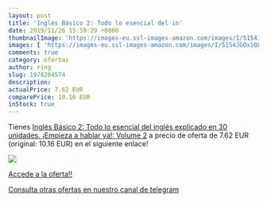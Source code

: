```yaml
---
layout: post
title: 'Inglés Básico 2: Todo lo esencial del in'
date: 2019/11/26 15:59:29 +0000
thumbnailImage: 'https://images-eu.ssl-images-amazon.com/images/I/5154JGOx1QL._SL200_.jpg'
images: [ 'https://images-eu.ssl-images-amazon.com/images/I/5154JGOx1QL._SL200_.jpg' ]
comments: true
category: ofertas
author: ring
slug: 1978204574
description:
actualPrice: 7.62 EUR
comparePrice: 10.16 EUR
inStock: true
---
```


Tienes [Inglés Básico 2: Todo lo esencial del inglés explicado en 30 unidades. ¡Empieza a hablar ya!: Volume 2](https://www.amazon.com/dp/1978204574/?tag=redken08-20) a precio de oferta de 7.62 EUR (original: 10.16 EUR) en el siguiente enlace!

[![](https://images-eu.ssl-images-amazon.com/images/I/5154JGOx1QL._SL200_.jpg)](https://www.amazon.com/dp/1978204574/?tag=redken08-20)

[Accede a la oferta!!](https://www.amazon.com/dp/1978204574/?tag=redken08-20)

[Consulta otras ofertas en nuestro canal de telegram](https://t.me/s/ofertas25)
